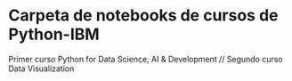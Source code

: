 # Carpeta de notebooks de cursos de Python-IBM
Primer curso Python for Data Science, AI &amp; Development //
Segundo curso Data Visualization
